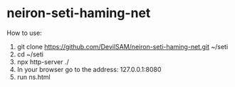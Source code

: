 # neiron-seti-haming-net

How to use:

1. git clone https://github.com/DevilSAM/neiron-seti-haming-net.git ~/seti
2. cd ~/seti
3. npx http-server ./
4. In your browser go to the address:  127.0.0.1:8080
5. run ns.html


